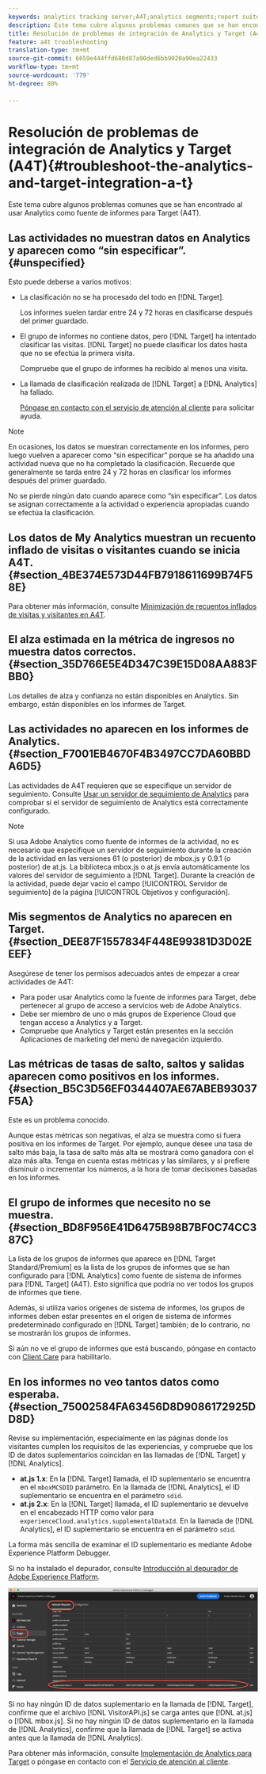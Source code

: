 ```yaml
---
keywords: analytics tracking server;A4T;analytics segments;report suites;incorrect data;orphaned;sdid;VisitorAPI.js;mboxMCSDID;phantom;unspecified
description: Este tema cubre algunos problemas comunes que se han encontrado al usar Analytics como fuente de informes para Target (A4T).
title: Resolución de problemas de integración de Analytics y Target (A4T)
feature: a4t troubleshooting
translation-type: tm+mt
source-git-commit: 6659e444ffd680d87a90ded6bb9020a90ea22433
workflow-type: tm+mt
source-wordcount: '779'
ht-degree: 80%

---
```



# Resolución de problemas de integración de Analytics y Target (A4T){#troubleshoot-the-analytics-and-target-integration-a-t}

Este tema cubre algunos problemas comunes que se han encontrado al usar Analytics como fuente de informes para Target (A4T).

## Las actividades no muestran datos en Analytics y aparecen como “sin especificar”.{#unspecified}

Esto puede deberse a varios motivos:

* La clasificación no se ha procesado del todo en [!DNL Target].

   Los informes suelen tardar entre 24 y 72 horas en clasificarse después del primer guardado.

* El grupo de informes no contiene datos, pero [!DNL Target] ha intentado clasificar las visitas. [!DNL Target] no puede clasificar los datos hasta que no se efectúa la primera visita.

   Compruebe que el grupo de informes ha recibido al menos una visita.

* La llamada de clasificación realizada de [!DNL Target] a [!DNL Analytics] ha fallado.

   [Póngase en contacto con el servicio de atención al cliente](/help/cmp-resources-and-contact-information.md#reference_ACA3391A00EF467B87930A450050077C) para solicitar ayuda.

>[!NOTE]
>
>En ocasiones, los datos se muestran correctamente en los informes, pero luego vuelven a aparecer como “sin especificar” porque se ha añadido una actividad nueva que no ha completado la clasificación. Recuerde que generalmente se tarda entre 24 y 72 horas en clasificar los informes después del primer guardado.
>
>No se pierde ningún dato cuando aparece como “sin especificar”. Los datos se asignan correctamente a la actividad o experiencia apropiadas cuando se efectúa la clasificación.

## Los datos de My Analytics muestran un recuento inflado de visitas o visitantes cuando se inicia A4T.    {#section_4BE374E573D44FB7918611699B74F58E}

Para obtener más información, consulte [Minimización de recuentos inflados de visitas y visitantes en A4T](/help/c-integrating-target-with-mac/a4t/c-a4t-troubleshooting/minimizing-inflated-visit-and-visitor-counts-a4t.md#concept_A515C2DE126E44B6AD97754C2C6D5235).

## El alza estimada en la métrica de ingresos no muestra datos correctos. {#section_35D766E5E4D347C39E15D08AA883FBB0}

Los detalles de alza y confianza no están disponibles en Analytics. Sin embargo, están disponibles en los informes de Target.

## Las actividades no aparecen en los informes de Analytics.    {#section_F7001EB4670F4B3497CC7DA60BBDA6D5}

Las actividades de A4T requieren que se especifique un servidor de seguimiento. Consulte [Usar un servidor de seguimiento de Analytics](/help/c-integrating-target-with-mac/a4t/analytics-tracking-server.md#task_72077BA7E93C4A65A715A18F32228823) para comprobar si el servidor de seguimiento de Analytics está correctamente configurado.

>[!NOTE]
>
>Si usa Adobe Analytics como fuente de informes de la actividad, no es necesario que especifique un servidor de seguimiento durante la creación de la actividad en las versiones 61 (o posterior) de mbox.js y 0.9.1 (o posterior) de at.js. La biblioteca mbox.js o at.js envía automáticamente los valores del servidor de seguimiento a [!DNL Target]. Durante la creación de la actividad, puede dejar vacío el campo [!UICONTROL Servidor de seguimiento] de la página [!UICONTROL Objetivos y configuración].

## Mis segmentos de Analytics no aparecen en Target.    {#section_DEE87F1557834F448E99381D3D02EEEF}

Asegúrese de tener los permisos adecuados antes de empezar a crear actividades de A4T:

* Para poder usar Analytics como la fuente de informes para Target, debe pertenecer al grupo de acceso a servicios web de Adobe Analytics.
* Debe ser miembro de uno o más grupos de Experience Cloud que tengan acceso a Analytics y a Target.
* Compruebe que Analytics y Target están presentes en la sección Aplicaciones de marketing del menú de navegación izquierdo.

## Las métricas de tasas de salto, saltos y salidas aparecen como positivos en los informes.    {#section_B5C3D56EF0344407AE67ABEB93037F5A}

Este es un problema conocido.

Aunque estas métricas son negativas, el alza se muestra como si fuera positiva en los informes de Target. Por ejemplo, aunque desee una tasa de salto más baja, la tasa de salto más alta se mostrará como ganadora con el alza más alta. Tenga en cuenta estas métricas y las similares, y si prefiere disminuir o incrementar los números, a la hora de tomar decisiones basadas en los informes.

## El grupo de informes que necesito no se muestra. {#section_BD8F956E41D6475B98B7BF0C74CC387C}

La lista de los grupos de informes que aparece en [!DNL Target Standard/Premium] es la lista de los grupos de informes que se han configurado para [!DNL Analytics] como fuente de sistema de informes para [!DNL Target] (A4T). Esto significa que podría no ver todos los grupos de informes que tiene.

Además, si utiliza varios orígenes de sistema de informes, los grupos de informes deben estar presentes en el origen de sistema de informes predeterminado configurado en [!DNL Target] también; de lo contrario, no se mostrarán los grupos de informes.

Si aún no ve el grupo de informes que está buscando, póngase en contacto con [Client Care](/help/cmp-resources-and-contact-information.md#reference_ACA3391A00EF467B87930A450050077C) para habilitarlo.

## En los informes no veo tantos datos como esperaba. {#section_75002584FA63456D8D9086172925DD8D}

Revise su implementación, especialmente en las páginas donde los visitantes cumplen los requisitos de las experiencias, y compruebe que los ID de datos suplementarios coincidan en las llamadas de [!DNL Target] y [!DNL Analytics]. 

* **at.js 1.x**: En la  [!DNL Target] llamada, el ID suplementario se encuentra en el  `mboxMCSDID` parámetro. En la llamada de [!DNL Analytics], el ID suplementario se encuentra en el parámetro `sdid`.
* **at.js 2.x**: En la  [!DNL Target] llamada, el ID suplementario se devuelve en el encabezado HTTP como valor para  `experienceCloud.analytics.supplementalDataId`. En la llamada de [!DNL Analytics], el ID suplementario se encuentra en el parámetro `sdid`.

La forma más sencilla de examinar el ID suplementario es mediante Adobe Experience Platform Debugger.

Si no ha instalado el depurador, consulte [Introducción al depurador de Adobe Experience Platform](https://experienceleague.adobe.com/docs/platform-learn/tutorials/data-ingestion/web-sdk/introduction-to-the-experience-platform-debugger.html).

![Depurador](/help/c-integrating-target-with-mac/a4t/assets/debugger.png)

Si no hay ningún ID de datos suplementario en la llamada de [!DNL Target], confirme que el archivo [!DNL VisitorAPI.js] se carga antes que [!DNL at.js] o [!DNL mbox.js]. Si no hay ningún ID de datos suplementario en la llamada de [!DNL Analytics], confirme que la llamada de [!DNL Target] se activa antes que la llamada de [!DNL Analytics].

Para obtener más información, consulte [Implementación de Analytics para Target](/help/c-integrating-target-with-mac/a4t/a4timplementation.md#concept_CE78750AC2A4487D8ACD9369B3EAC85A) o póngase en contacto con el [Servicio de atención al cliente](/help/cmp-resources-and-contact-information.md#reference_ACA3391A00EF467B87930A450050077C).
